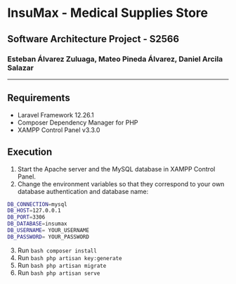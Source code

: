 # InsuMax - Medical Supplies Store 
## Software Architecture Project - S2566
### Esteban Álvarez Zuluaga, Mateo Pineda Álvarez, Daniel Arcila Salazar

---
## Requirements
- Laravel Framework 12.26.1  
- Composer Dependency Manager for PHP  
- XAMPP Control Panel v3.3.0  

## Execution

1. Start the Apache server and the MySQL database in XAMPP Control Panel.  
2. Change the environment variables so that they correspond to your own database authentication and database name:  

```bash
DB_CONNECTION=mysql
DB_HOST=127.0.0.1
DB_PORT=3306
DB_DATABASE=insumax
DB_USERNAME= YOUR_USERNAME
DB_PASSWORD= YOUR_PASSWORD


```
3. Run ```bash composer install ```
4. Run ```bash php artisan key:generate ```
5. Run ```bash php artisan migrate ``` 
6. Run ```bash php artisan serve```
